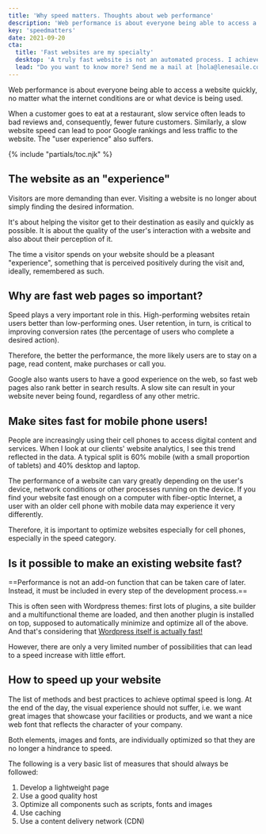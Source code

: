 ```yaml
---
title: 'Why speed matters. Thoughts about web performance'
description: 'Web performance is about everyone being able to access a website quickly, no matter what the internet conditions are or what device is being used.'
key: 'speedmatters'
date: 2021-09-20
cta:
  title: 'Fast websites are my specialty'
  desktop: 'A truly fast website is not an automated process. I achieve efficient websites with strategy, experience and detailed work.'
  lead: "Do you want to know more? Send me a mail at [hola@lenesaile.com](mailto:hola@lenesaile.com)! I'm always up for a chat."
---
```


Web performance is about everyone being able to access a website quickly, no matter what the internet conditions are or what device is being used.

When a customer goes to eat at a restaurant, slow service often leads to bad reviews and, consequently, fewer future customers. Similarly, a slow website speed can lead to poor Google rankings and less traffic to the website. The "user experience" also suffers.

{% include "partials/toc.njk" %}

## The website as an "experience"

Visitors are more demanding than ever. Visiting a website is no longer about simply finding the desired information.

It's about helping the visitor get to their destination as easily and quickly as possible.
It is about the quality of the user's interaction with a website and also about their perception of it.

The time a visitor spends on your website should be a pleasant "experience", something that is perceived positively during the visit and, ideally, remembered as such.

## Why are fast web pages so important?

Speed plays a very important role in this. High-performing websites retain users better than low-performing ones. User retention, in turn, is critical to improving conversion rates (the percentage of users who complete a desired action).

Therefore, the better the performance, the more likely users are to stay on a page, read content, make purchases or call you.

Google also wants users to have a good experience on the web, so fast web pages also rank better in search results. A slow site can result in your website never being found, regardless of any other metric.

## Make sites fast for mobile phone users!

People are increasingly using their cell phones to access digital content and services. When I look at our clients' website analytics, I see this trend reflected in the data. A typical split is 60% mobile (with a small proportion of tablets) and 40% desktop and laptop.

The performance of a website can vary greatly depending on the user's device, network conditions or other processes running on the device. If you find your website fast enough on a computer with fiber-optic Internet, a user with an older cell phone with mobile data may experience it very differently.

Therefore, it is important to optimize websites especially for cell phones, especially in the speed category.

## Is it possible to make an existing website fast?

==Performance is not an add-on function that can be taken care of later. Instead, it must be included in every step of the development process.==

This is often seen with Wordpress themes: first lots of plugins, a site builder and a multifunctional theme are loaded, and then another plugin is installed on top, supposed to automatically minimize and optimize all of the above. And that's considering that [Wordpress itself is actually fast!](/en/blog/some-random-personal-notes-on-using-wordpress-in-2022/#wordpress-is-free-secure-and-fast)

However, there are only a very limited number of possibilities that can lead to a speed increase with little effort.

## How to speed up your website

The list of methods and best practices to achieve optimal speed is long. At the end of the day, the visual experience should not suffer, i.e. we want great images that showcase your facilities or products, and we want a nice web font that reflects the character of your company.

Both elements, images and fonts, are individually optimized so that they are no longer a hindrance to speed.

The following is a very basic list of measures that should always be followed:

1. Develop a lightweight page
2. Use a good quality host
3. Optimize all components such as scripts, fonts and images
4. Use caching
5. Use a content delivery network (CDN)
